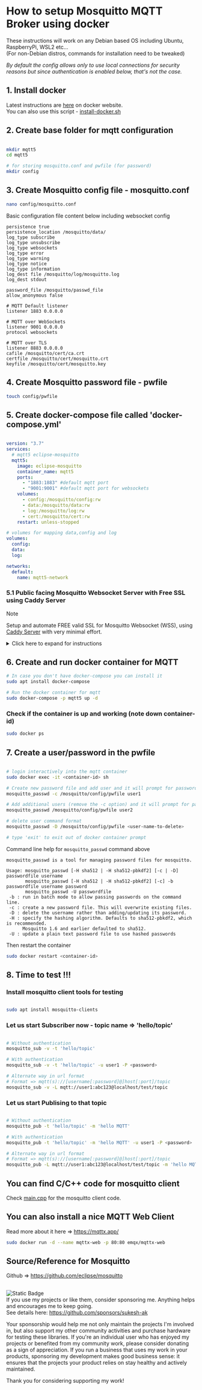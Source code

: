 # How to setup Mosquitto MQTT Broker using docker 
These instructions will work on any Debian based OS including Ubuntu, RaspberryPi, WSL2 etc...  
(For non-Debian distros, commands for installation need to be tweaked)  

_By default the config allows only to use local connections for security reasons but since authentication is enabled below, that's not the case._

## 1. Install docker

Latest instructions are [here](https://docs.docker.com/engine/install/ubuntu/) on docker website.  
You can also use this script - [install-docker.sh](/install-docker.sh)

## 2. Create base folder for mqtt configuration

```bash

mkdir mqtt5
cd mqtt5

# for storing mosquitto.conf and pwfile (for password)
mkdir config

```

## 3. Create Mosquitto config file - mosquitto.conf
```bash
nano config/mosquitto.conf
```

Basic configuration file content below including websocket config
```
persistence true
persistence_location /mosquitto/data/
log_type subscribe
log_type unsubscribe
log_type websockets
log_type error
log_type warning
log_type notice
log_type information
log_dest file /mosquitto/log/mosquitto.log
log_dest stdout

password_file /mosquitto/passwd_file
allow_anonymous false

# MQTT Default listener
listener 1883 0.0.0.0

# MQTT over WebSockets
listener 9001 0.0.0.0
protocol websockets

# MQTT over TLS
listener 8883 0.0.0.0
cafile /mosquitto/cert/ca.crt
certfile /mosquitto/cert/mosquitto.crt
keyfile /mosquitto/cert/mosquitto.key
```

## 4. Create Mosquitto password file - pwfile

```bash
touch config/pwfile
```

## 5. Create docker-compose file called 'docker-compose.yml'

```yml

version: "3.7"
services:
  # mqtt5 eclipse-mosquitto
  mqtt5:
    image: eclipse-mosquitto
    container_name: mqtt5
    ports:
      - "1883:1883" #default mqtt port
      - "9001:9001" #default mqtt port for websockets
    volumes:
      - config:/mosquitto/config:rw
      - data:/mosquitto/data:rw
      - log:/mosquitto/log:rw
      - cert:/mosquitto/cert:rw
    restart: unless-stopped

# volumes for mapping data,config and log
volumes:
  config:
  data:
  log:

networks:
  default:
    name: mqtt5-network

```
### 5.1 Public facing Mosquitto Websocket Server with Free SSL using Caddy Server

> [!NOTE]  
> Setup and automate FREE valid SSL for Mosquitto Websocket (WSS), using [Caddy Server](https://caddyserver.com/) with very minimal effort.

<details>
<summary>Click here to expand for instructions</summary>

#### Setting up CaddyServer

Lets check the steps for setting it up  
- Create folders for Caddy data and config
- Configure DNS with A record pointing to your MQTT public IP address  
- Create a config file called 'Caddyfile'
- Create a combined docker-compose file with Caddy + Mosquitto
- Create containers using docker-compose run 

#### Create folders for Caddy
```bash
# Caddy data & config files where certificates etc are stored
mkdir caddy_data
mkdir caddy_config
```

#### DNS Setup
```bash
# Create a DNS A/AAAA record pointing your domain to the public IP address
mqtt.domain.com  A  <public-IP-address-for-MQTT-instance>
```
Make sure to wait for the DNS record to complete propagation (depending on TTL). Otherwise automatic SSL creation would not work. 

#### Caddyfile for configuration
Caddy uses 2 volumes for data (storing certificates etc) & config.  
Create a file called 'Caddyfile' in the local folder for configuration, which will be mapped to /etc/caddy/Caddyfile through docker-compose file as below.

#### Content of configuration file called 'Caddyfile' 
```bash
# Config file in the current folder
touch Caddyfile
```
_Add below content to `Caddyfile`_ created above.
```
mqtt.domain.com {
        reverse_proxy ws://mqtt5:9001
}
```

#### Combined docker-compose.yml
```yaml
version: "3.7"
services:
  # mqtt5 eclipse-mosquitto
  mqtt5:
    image: eclipse-mosquitto
    container_name: mqtt5
    ports:
      - "1883:1883" #default mqtt port
      - "9001:9001" #default mqtt port for websockets
    volumes:
      - ./config:/mosquitto/config:rw
      - ./data:/mosquitto/data:rw
      - ./log:/mosquitto/log:rw
    restart: unless-stopped

  # caddy for HTTPS and reverse-proxy
  caddy:
    image: caddy:latest
    container_name: caddy
    restart: unless-stopped
    ports:
      - "80:80"
      - "443:443"
      - "443:443/udp"
    volumes:
      - ./Caddyfile:/etc/caddy/Caddyfile
      - ./caddy_data:/data
      - ./caddy_config:/config

# volumes for mapping data,config and log
volumes:
  config:
  data:
  log:
  caddy_data:
  caddy_config:

networks:
  default:
    # Caddy and mosquitto should be in the same docker network
    name: caddy-mqtt
```

```bash
# MQTT Connection URL would be 
# WSS => Websocket Secure with SSL
wss://mqtt.domain.com:443
```
#### Using MQTTX Client
![alt text](mqttx-client.png)
</details>

## 6. Create and run docker container for MQTT

```bash
# In case you don't have docker-compose you can install it
sudo apt install docker-compose

# Run the docker container for mqtt
sudo docker-compose -p mqtt5 up -d
```

### Check if the container is up and working (note down container-id)

```bash
sudo docker ps
```

## 7. Create a user/password in the pwfile

```bash

# login interactively into the mqtt container
sudo docker exec -it <container-id> sh

# Create new password file and add user and it will prompt for password
mosquitto_passwd -c /mosquitto/config/pwfile user1

# Add additional users (remove the -c option) and it will prompt for password
mosquitto_passwd /mosquitto/config/pwfile user2

# delete user command format
mosquitto_passwd -D /mosquitto/config/pwfile <user-name-to-delete>

# type 'exit' to exit out of docker container prompt

```

Command line help for `mosquitto_passwd` command above
```
mosquitto_passwd is a tool for managing password files for mosquitto.

Usage: mosquitto_passwd [-H sha512 | -H sha512-pbkdf2] [-c | -D] passwordfile username
       mosquitto_passwd [-H sha512 | -H sha512-pbkdf2] [-c] -b passwordfile username password
       mosquitto_passwd -U passwordfile
 -b : run in batch mode to allow passing passwords on the command line.
 -c : create a new password file. This will overwrite existing files.
 -D : delete the username rather than adding/updating its password.
 -H : specify the hashing algorithm. Defaults to sha512-pbkdf2, which is recommended.
      Mosquitto 1.6 and earlier defaulted to sha512.
 -U : update a plain text password file to use hashed passwords
```

Then restart the container 
```bash
sudo docker restart <container-id>
```

## 8. Time to test !!!

### Install mosquitto client tools for testing
```bash

sudo apt install mosquitto-clients

```

### Let us start Subscriber now - topic name => 'hello/topic'

```bash

# Without authentication
mosquitto_sub -v -t 'hello/topic'

# With authentication
mosquitto_sub -v -t 'hello/topic' -u user1 -P <password>

# Alternate way in url format
# Format => mqtt(s)://[username[:password]@]host[:port]/topic
mosquitto_sub -v -L mqtt://user1:abc123@localhost/test/topic

```

### Let us start Publising to that topic

```bash

# Without authentication
mosquitto_pub -t 'hello/topic' -m 'hello MQTT'

# With authentication
mosquitto_pub -t 'hello/topic' -m 'hello MQTT' -u user1 -P <password>

# Alternate way in url format 
# Format => mqtt(s)://[username[:password]@]host[:port]/topic
mosquitto_pub -L mqtt://user1:abc123@localhost/test/topic -m 'hello MQTT'

```
## You can find C/C++ code for mosquitto client
Check [main.cpp](main.cpp) for the mosquitto client code.

## You can also install a nice MQTT Web Client
Read more about it here => https://mqttx.app/  

```bash
sudo docker run -d --name mqttx-web -p 80:80 emqx/mqttx-web
```

## Source/Reference for Mosquitto
Github => https://github.com/eclipse/mosquitto

##
![Static Badge](https://img.shields.io/badge/SPONSORING-red?style=for-the-badge)    
If you use my projects or like them, consider sponsoring me. Anything helps and encourages me to keep going.  
See details here: https://github.com/sponsors/sukesh-ak  

Your sponsorship would help me not only maintain the projects I'm involved in, but also support my other community activities and purchase hardware for testing these libraries. If you're an individual user who has enjoyed my projects or benefited from my community work, please consider donating as a sign of appreciation. If you run a business that uses my work in your products, sponsoring my development makes good business sense: it ensures that the projects your product relies on stay healthy and actively maintained.

Thank you for considering supporting my work!
